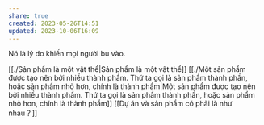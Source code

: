 ```yaml
---
share: true
created: 2023-05-26T14:51
updated: 2023-10-06T16:09
---
```

Nó là lý do khiến mọi người bu vào. 

[[./Sản phẩm là một vật thể|Sản phẩm là một vật thể]]
[[./Một sản phẩm được tạo nên bởi nhiều thành phẩm. Thứ ta gọi là sản phẩm thành phần, hoặc sản phẩm nhỏ hơn, chính là thành phẩm|Một sản phẩm được tạo nên bởi nhiều thành phẩm. Thứ ta gọi là sản phẩm thành phần, hoặc sản phẩm nhỏ hơn, chính là thành phẩm]]
[[Dự án và sản phẩm có phải là như nhau？]]
